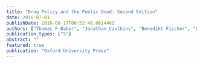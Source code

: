 ```yaml
---
title: "Drug Policy and the Public Good: Second Edition"
date: 2018-07-01
publishDate: 2018-08-17T06:52:40.061446Z
authors: ["Thomas F Babor", "Jonathan Caulkins", "Benedikt Fischer", "David Foxcroft", "María Elena Medina-Mora", "Isidore Obot", "Jürgen Rehm", "Peter Reuter", "Robin Room", "Ingeborg Rossow", " John Strang"]
publication_types: ["5"]
abstract: ""
featured: true
publication: "Oxford University Press"
---
```


